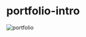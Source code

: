 # portfolio-intro

![portfolio](https://github.com/diogo-matias/portfolio-intro/assets/101677850/96e84fe7-e53b-4ce2-bc2f-620c2ac091bd)
